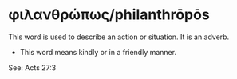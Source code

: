 # φιλανθρώπως/philanthrōpōs
This word is used to describe an action or situation. It is an adverb.
* This word means kindly or in a friendly manner.

See: Acts 27:3
